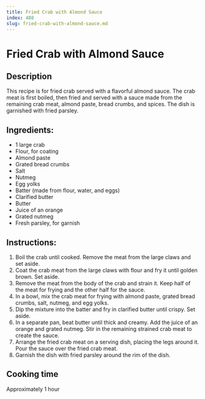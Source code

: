 ```yaml
---
title: Fried Crab with Almond Sauce
index: 488
slug: fried-crab-with-almond-sauce.md
---
```


# Fried Crab with Almond Sauce

## Description
This recipe is for fried crab served with a flavorful almond sauce. The crab meat is first boiled, then fried and served with a sauce made from the remaining crab meat, almond paste, bread crumbs, and spices. The dish is garnished with fried parsley.

## Ingredients:
- 1 large crab
- Flour, for coating
- Almond paste
- Grated bread crumbs
- Salt
- Nutmeg
- Egg yolks
- Batter (made from flour, water, and eggs)
- Clarified butter
- Butter
- Juice of an orange
- Grated nutmeg
- Fresh parsley, for garnish

## Instructions:
1. Boil the crab until cooked. Remove the meat from the large claws and set aside.
2. Coat the crab meat from the large claws with flour and fry it until golden brown. Set aside.
3. Remove the meat from the body of the crab and strain it. Keep half of the meat for frying and the other half for the sauce.
4. In a bowl, mix the crab meat for frying with almond paste, grated bread crumbs, salt, nutmeg, and egg yolks.
5. Dip the mixture into the batter and fry in clarified butter until crispy. Set aside.
6. In a separate pan, beat butter until thick and creamy. Add the juice of an orange and grated nutmeg. Stir in the remaining strained crab meat to create the sauce.
7. Arrange the fried crab meat on a serving dish, placing the legs around it. Pour the sauce over the fried crab meat.
8. Garnish the dish with fried parsley around the rim of the dish.

## Cooking time
Approximately 1 hour